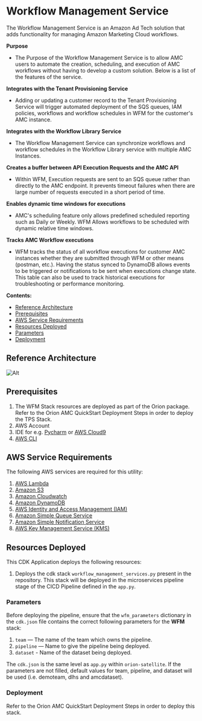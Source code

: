# Workflow Management Service

The Workflow Management Service is an Amazon Ad Tech solution that adds functionality for managing Amazon Marketing Cloud workflows.

**Purpose**

- The Purpose of the Workflow Management Service is to allow AMC users to automate the creation, scheduling, and execution of AMC workflows without having to develop a custom solution. Below is a list of the features of the service.

**Integrates with the Tenant Provisioning Service**

- Adding or updating a customer record to the Tenant Provisioning Service will trigger automated deployment of the SQS queues, IAM policies, workflows and workflow schedules in WFM for the customer's AMC instance.

**Integrates with the Workflow Library Service**

- The Workflow Management Service can synchronize workflows and workflow schedules in the Workflow Library service with multiple AMC Instances.

**Creates a buffer between API Execution Requests and the AMC API**

- Within WFM, Execution requests are sent to an SQS queue rather than directly to the AMC endpoint. It prevents timeout failures when there are large number of requests executed in a short period of time.

**Enables dynamic time windows for executions**

- AMC's scheduling feature only allows predefined scheduled reporting such as Daily or Weekly. WFM Allows workflows to be scheduled with dynamic relative time windows.

**Tracks AMC Workflow executions**

- WFM tracks the status of all workflow executions for customer AMC instances whether they are submitted through WFM or other means (postman, etc.). Having the status synced to DynamoDB allows events to be triggered or notifications to be sent when executions change state. This table can also be used to track historical executions for troubleshooting or performance monitoring.

**Contents:**

- [Reference Architecture](#reference-architecture)
- [Prerequisites](#prerequisites)
- [AWS Service Requirements](#aws-service-requirements)
- [Resources Deployed](#resources-deployed)
- [Parameters](#parameters)
- [Deployment](#deployment)

## Reference Architecture

![Alt](wfm_pipeline.png)

## Prerequisites

1. The WFM Stack resources are deployed as part of the Orion package. Refer to the Orion AMC QuickStart Deployment Steps in order to deploy the TPS Stack.
2. AWS Account
3. IDE for e.g. [Pycharm](https://www.jetbrains.com/pycharm/) or [AWS Cloud9](https://aws.amazon.com/cloud9/)
4. [AWS CLI](https://docs.aws.amazon.com/cli/latest/userguide/install-cliv2.html)

## AWS Service Requirements

The following AWS services are required for this utility:

1. [AWS Lambda](https://aws.amazon.com/lambda/)
2. [Amazon S3](https://aws.amazon.com/s3/)
3. [Amazon Cloudwatch](https://aws.amazon.com/cloudwatch/)
4. [Amazon DynamoDB](https://aws.amazon.com/dynamodb/)
5. [AWS Identity and Access Management (IAM)](https://aws.amazon.com/iam/)
6. [Amazon Simple Queue Service](https://aws.amazon.com/sqs/)
7. [Amazon Simple Notification Service](https://aws.amazon.com/sns/)
8. [AWS Key Management Service (KMS)](https://aws.amazon.com/kms/)

## Resources Deployed

This CDK Application deploys the following resources:

1. Deploys the cdk stack `workflow_management_services.py` present in the repository. This stack will be deployed in the microservices pipeline stage of the CICD Pipeline defined in the `app.py`.

### Parameters

Before deploying the pipeline, ensure that the `wfm_parameters` dictionary in the `cdk.json` file contains the correct following parameters for the **WFM** stack:

1. `team` — The name of the team which owns the pipeline.
2. `pipeline` — Name to give the pipeline being deployed.
3. `dataset` - Name of the dataset being deployed.

The `cdk.json` is the same level as `app.py` within `orion-satellite`. If the parameters are not filled, default values for team, pipeline, and dataset will be used (i.e. demoteam, dlhs and amcdataset).

### Deployment

Refer to the Orion AMC QuickStart Deployment Steps in order to deploy this stack.
